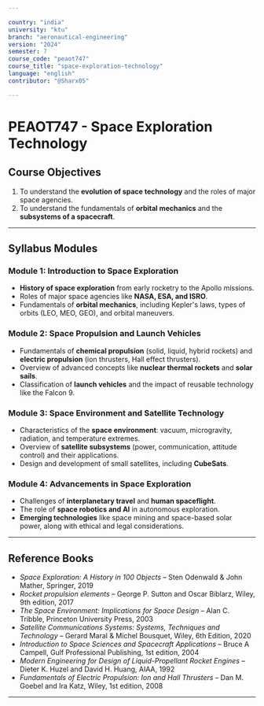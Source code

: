 ```yaml
---

country: "india"
university: "ktu"
branch: "aeronautical-engineering"
version: "2024"
semester: 7
course_code: "peaot747"
course_title: "space-exploration-technology"
language: "english"
contributor: "@Sharx05"

---
```


# PEAOT747 - Space Exploration Technology

## Course Objectives

1.  To understand the **evolution of space technology** and the roles of major space agencies.
2.  To understand the fundamentals of **orbital mechanics** and the **subsystems of a spacecraft**.

---

## Syllabus Modules

### Module 1: Introduction to Space Exploration

-   **History of space exploration** from early rocketry to the Apollo missions.
-   Roles of major space agencies like **NASA, ESA, and ISRO**.
-   Fundamentals of **orbital mechanics**, including Kepler's laws, types of orbits (LEO, MEO, GEO), and orbital maneuvers.

### Module 2: Space Propulsion and Launch Vehicles

-   Fundamentals of **chemical propulsion** (solid, liquid, hybrid rockets) and **electric propulsion** (ion thrusters, Hall effect thrusters).
-   Overview of advanced concepts like **nuclear thermal rockets** and **solar sails**.
-   Classification of **launch vehicles** and the impact of reusable technology like the Falcon 9.

### Module 3: Space Environment and Satellite Technology

-   Characteristics of the **space environment**: vacuum, microgravity, radiation, and temperature extremes.
-   Overview of **satellite subsystems** (power, communication, attitude control) and their applications.
-   Design and development of small satellites, including **CubeSats**.

### Module 4: Advancements in Space Exploration

-   Challenges of **interplanetary travel** and **human spaceflight**.
-   The role of **space robotics and AI** in autonomous exploration.
-   **Emerging technologies** like space mining and space-based solar power, along with ethical and legal considerations.

---

## Reference Books

-   *Space Exploration: A History in 100 Objects* – Sten Odenwald & John Mather, Springer, 2019
-   *Rocket propulsion elements* – George P. Sutton and Oscar Biblarz, Wiley, 9th edition, 2017
-   *The Space Environment: Implications for Space Design* – Alan C. Tribble, Princeton University Press, 2003
-   *Satellite Communications Systems: Systems, Techniques and Technology* – Gerard Maral & Michel Bousquet, Wiley, 6th Edition, 2020
-   *Introduction to Space Sciences and Spacecraft Applications* – Bruce A Campell, Gulf Professional Publishing, 1st edition, 2004
-   *Modern Engineering for Design of Liquid-Propellant Rocket Engines* – Dieter K. Huzel and David H. Huang, AIAA, 1992
-   *Fundamentals of Electric Propulsion: Ion and Hall Thrusters* – Dan M. Goebel and Ira Katz, Wiley, 1st edition, 2008

---
